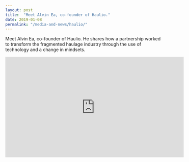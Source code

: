 ```yaml
---
layout: post
title:  "Meet Alvin Ea, co-founder of Haulio."
date: 2019-01-08
permalink: "/media-and-news/haulio/"
---
```


Meet Alvin Ea, co-founder of Haulio. He shares how a partnership worked to transform the fragmented haulage industry through the use of technology and a change in mindsets.

<div class="bp-youtube">
      <iframe width="560" height="315" src="https://www.youtube.com/embed/b0Kt_4-534U" frameborder="0" allow="autoplay; encrypted-media" allowfullscreen></iframe>
</div>
